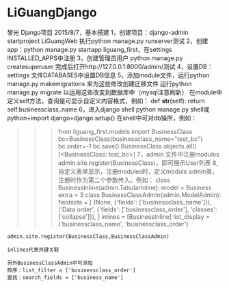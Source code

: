 # LiGuangDjango
黎光 Django项目
2015/8/7，基本搭建
1，创建项目：django-admin startproject LiGuangWeb 执行python manage.py runserver测试
2，创建app：python manage.py startapp liguang_first，在settings INSTALLED_APPS中注册
3，创建管理员用户 python manage.py createsuperuser 完成后打开http://127.0.0.1:8000/admin/测试
4，设置DB：settings 文件DATABASES中设置DB信息
5，添加module文件，运行python manage.py makemigrations 来为这些修改创建迁移文件
                  运行python manage.py migrate 以运用这些改变到数据库中（mysql注意刷新）
   在module中定义self方法，查询是可显示自定义内容格式，例如：
       def __str__(self):
         return self.businessclass_name
6，进入django shell  python manage.py shell或python+import django+django.setup()
   在shell中可对db操所，例如：
   >>> from liguang_first.models import BusinessClass
   >>> bc=BusinessClass(businessclass_name="test_bc")
   >>> bc.order=-1
   >>> bc.save()
   >>> BusinessClass.objects.all()
   [<BusinessClass: test_bc>]
7，admin 文件中注册modules admin.site.register(BusinessClass)，即可展示User列表
8,自定义表单显示，注册modules时，定义module admin类，注册时作为第二个参数传入。例如：
    class BusinessInline(admin.TabularInline):
        model = Business
        extra = 3
    class BusinessClassAdmin(admin.ModelAdmin):
        fieldsets = [
            (None,               {'fields': ['businessclass_name']}),
            ('Data order', {'fields': ['businessclass_order'], 'classes': ['collapse']}),
        ]
        inlines = [BusinessInline]
        list_display = ('businessclass_name', 'businessclass_order')

    admin.site.register(BusinessClass,BusinessClassAdmin)

    inlines代表外键关联

    另外BusinessClassAdmin中可添加
    排序：list_filter = ['businessclass_order']
    查找：search_fields = ['business_name']


